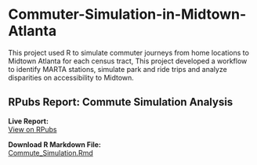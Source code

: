 # Commuter-Simulation-in-Midtown-Atlanta
This project used R to simulate commuter journeys from home locations to Midtown Atlanta for each census tract, This project developed a workflow to identify MARTA stations, simulate park and ride trips and analyze disparities on accessibility to Midtown.

## RPubs Report: Commute Simulation Analysis 
**Live Report:**  
[View on RPubs](https://rpubs.com/srinivaskonreddy315/1245940)

**Download R Markdown File:**  
[Commute_Simulation.Rmd](./code/Commute_Simulation.Rmd)




